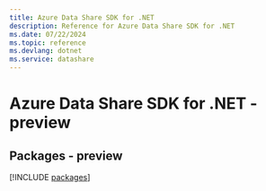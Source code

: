 ```yaml
---
title: Azure Data Share SDK for .NET
description: Reference for Azure Data Share SDK for .NET
ms.date: 07/22/2024
ms.topic: reference
ms.devlang: dotnet
ms.service: datashare
---
```

# Azure Data Share SDK for .NET - preview
## Packages - preview
[!INCLUDE [packages](data-share-index.md)]